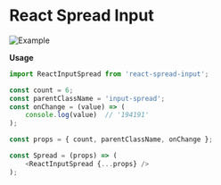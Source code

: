 # React Spread Input

![Example](https://cdn.dribbble.com/users/584114/screenshots/3467631/verification.gif)

**Usage**

```js
import ReactInputSpread from 'react-spread-input';

const count = 6;
const parentClassName = 'input-spread';
const onChange = (value) => (
    console.log(value)  // '194191'
);

const props = { count, parentClassName, onChange };

const Spread = (props) => (
    <ReactInputSpread {...props} />
);
```
